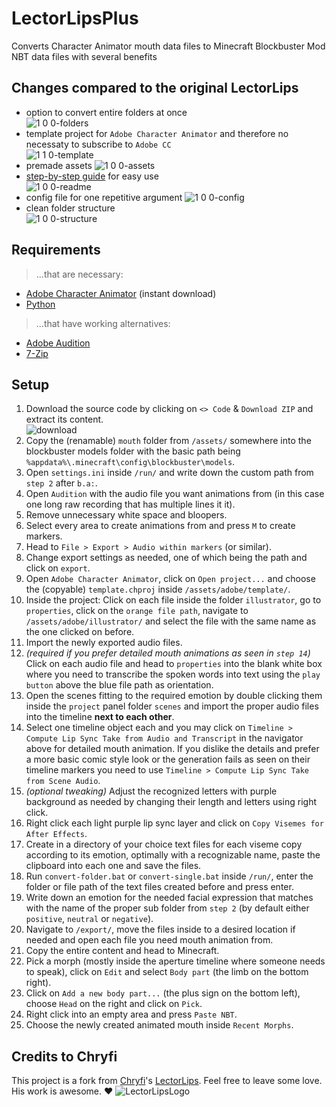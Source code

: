# LectorLipsPlus

Converts Character Animator mouth data files to Minecraft Blockbuster Mod NBT data files with several benefits

## Changes compared to the original LectorLips

- option to convert entire folders at once\
![1 0 0-folders](https://github.com/user-attachments/assets/6a145327-b157-44e5-b1e3-434e93915868)
- template project for `Adobe Character Animator` and therefore no necessaty to subscribe to `Adobe CC`\
![1 1 0-template](https://github.com/user-attachments/assets/c26714a6-5a8e-4833-85cd-daefe607ef22)
- premade assets
![1 0 0-assets](https://github.com/user-attachments/assets/321d3f17-24db-4a43-87f5-68375af8fdd7)
- [step-by-step guide](https://github.com/ItsLeMax/LectorLipsPlus?tab=readme-ov-file#setup) for easy use\
![1 0 0-readme](https://github.com/user-attachments/assets/c9090e9f-822f-4b7a-8116-28feb01e6c75)
- config file for one repetitive argument
![1 0 0-config](https://github.com/user-attachments/assets/055a7c25-c2d0-47c3-9003-68bb73eb7c85)
- clean folder structure\
![1 0 0-structure](https://github.com/user-attachments/assets/6877cc6b-169c-40f5-96e8-b890c819a0d9)

## Requirements

> ...that are necessary:
- [Adobe Character Animator](https://creativecloud.adobe.com/apps/download/character-animator) (instant download)
- [Python](https://www.python.org/downloads/)
> ...that have working alternatives:
- [Adobe Audition](https://www.adobe.com/de/creativecloud/plans.html)
- [7-Zip](https://7-zip.de/download.html)

## Setup

1. Download the source code by clicking on `<> Code` & `Download ZIP` and extract its content.\
![download](https://github.com/ItsLeMax/File-Mass-Renaming/assets/80857459/847b4ed1-b820-4479-8a0b-a48bcfe55108)
2. Copy the (renamable) `mouth` folder from `/assets/` somewhere into the blockbuster models folder with the basic path being `%appdata%\.minecraft\config\blockbuster\models`.
3. Open `settings.ini` inside `/run/` and write down the custom path from `step 2` after `b.a:`.
4. Open `Audition` with the audio file you want animations from (in this case one long raw recording that has multiple lines it it).
5. Remove unnecessary white space and bloopers.
6. Select every area to create animations from and press `M` to create markers.
7. Head to `File > Export > Audio within markers` (or similar).
8. Change export settings as needed, one of which being the path and click on `export`.
9. Open `Adobe Character Animator`, click on `Open project...` and choose the (copyable) `template.chproj` inside `/assets/adobe/template/`.
10. Inside the project: Click on each file inside the folder `illustrator`, go to `properties`, click on the `orange file path`, navigate to `/assets/adobe/illustrator/` and select the file with the same name as the one clicked on before.
11. Import the newly exported audio files.
12. *(required if you prefer detailed mouth animations as seen in `step 14`)* Click on each audio file and head to `properties` into the blank white box where you need to transcribe the spoken words into text using the `play button` above the blue file path as orientation.
13. Open the scenes fitting to the required emotion by double clicking them inside the `project` panel folder `scenes` and import the proper audio files into the timeline **next to each other**.
14. Select one timeline object each and you may click on `Timeline > Compute Lip Sync Take from Audio and Transcript` in the navigator above for detailed mouth animation. If you dislike the details and prefer a more basic comic style look or the generation fails as seen on their timeline markers you need to use `Timeline > Compute Lip Sync Take from Scene Audio`.
15. *(optional tweaking)* Adjust the recognized letters with purple background as needed by changing their length and letters using right click.
16. Right click each light purple lip sync layer and click on `Copy Visemes for After Effects`.
17. Create in a directory of your choice text files for each viseme copy according to its emotion, optimally with a recognizable name, paste the clipboard into each one and save the files.
18. Run `convert-folder.bat` or `convert-single.bat` inside `/run/`, enter the folder or file path of the text files created before and press enter.
19. Write down an emotion for the needed facial expression that matches with the name of the proper sub folder from `step 2` (by default either `positive`, `neutral` or `negative`).
20. Navigate to `/export/`, move the files inside to a desired location if needed and open each file you need mouth animation from.
21. Copy the entire content and head to Minecraft.
22. Pick a morph (mostly inside the aperture timeline where someone needs to speak), click on `Edit` and select `Body part` (the limb on the bottom right).
23. Click on `Add a new body part...` (the plus sign on the bottom left), choose `Head` on the right and click on `Pick`.
24. Right click into an empty area and press `Paste NBT`.
25. Choose the newly created animated mouth inside `Recent Morphs`.

## Credits to Chryfi

This project is a fork from [Chryfi](https://github.com/Chryfi/)'s [LectorLips](https://github.com/Chryfi/LectorLips). Feel free to leave some love. His work is awesome. ❤️
![LectorLipsLogo](https://github.com/user-attachments/assets/bba99c8f-8ad1-491c-a918-d70b8306cef6)